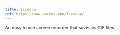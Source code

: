 ```yaml
---
title: Licecap
ref: https://www.cockos.com/licecap/
---
```


An easy to use screen recorder that saves as GIF files.
